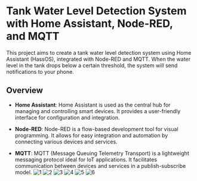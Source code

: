 # Tank Water Level Detection System with Home Assistant, Node-RED, and MQTT

This project aims to create a tank water level detection system using Home Assistant (HassOS), integrated with Node-RED and MQTT. When the water level in the tank drops below a certain threshold, the system will send notifications to your phone.

## Overview

-   **Home Assistant**: Home Assistant is used as the central hub for managing and controlling smart devices. It provides a user-friendly interface for configuration and integration.
    
-   **Node-RED**: Node-RED is a flow-based development tool for visual programming. It allows for easy integration and automation by connecting various devices and services.



    
-   **MQTT**: MQTT (Message Queuing Telemetry Transport) is a lightweight messaging protocol ideal for IoT applications. It facilitates communication between devices and services in a publish-subscribe model.
![1](https://github.com/MingBRN/Project/assets/165459142/59af5e10-4606-49de-88ac-d6ca51eda7e2)
![2](https://github.com/MingBRN/Project/assets/165459142/add32158-938c-44f7-a7ab-1370a272c415)
![3](https://github.com/MingBRN/Project/assets/165459142/25fc993e-2b2e-45d6-8ab9-38d5c7f04034)
![4](https://github.com/MingBRN/Project/assets/165459142/9c7328ae-0ab7-4f94-8d1c-d901c77b99e9)
![5](https://github.com/MingBRN/Project/assets/165459142/9f78a6ba-1323-4b0f-8a46-2ff891658d7a)
![6](https://github.com/MingBRN/Project/assets/165459142/916390cd-ccbf-419e-8064-4d2555e538e1)
